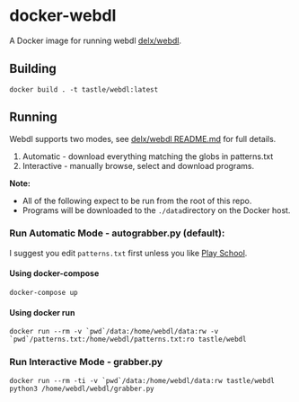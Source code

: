 # docker-webdl

A Docker image for running webdl [delx/webdl](https://bitbucket.org/delx/webdl).

## Building

    docker build . -t tastle/webdl:latest

## Running

Webdl supports two modes, see [delx/webdl README.md](https://bitbucket.org/delx/webdl) for full details.

1. Automatic - download everything matching the globs in patterns.txt
2. Interactive - manually browse, select and download programs.

**Note:** 

* All of the following expect to be run from the root of this repo.
* Programs will be downloaded to the ```./data```directory on the Docker host.

### Run Automatic Mode - autograbber.py (default):

I suggest you edit ```patterns.txt``` first unless you like [Play School](http://www.abc.net.au/abcforkids/sites/playschool/).

#### Using docker-compose

    docker-compose up

#### Using docker run

    docker run --rm -v `pwd`/data:/home/webdl/data:rw -v `pwd`/patterns.txt:/home/webdl/patterns.txt:ro tastle/webdl

### Run Interactive Mode - grabber.py

    docker run --rm -ti -v `pwd`/data:/home/webdl/data:rw tastle/webdl python3 /home/webdl/webdl/grabber.py

